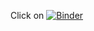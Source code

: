 Click on [![Binder](https://mybinder.org/badge.svg)](https://mybinder.org/v2/gh/mickypaganini/gan_tutorial/master)
